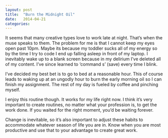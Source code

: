 ```yaml
---
layout: post
title:  "Burn the Midnight Oil"
date:   2014-04-21 
categories: 
---
```



It seems that many creative types love to work late at night. That’s when the muse speaks to them. The problem for me is that I cannot keep my eyes open past 10pm. Maybe its because my toddler sucks all of my energy so by the time I try to code I end up falling asleep in front of my laptop. I inevitably wake up to a blank screen because in my delirium I’ve deleted all of my content. I’ve since learned to ‘command  s’ (save) every time I blink.

I’ve decided my best bet is to go to bed at a reasonable hour. This of course leads to waking up at an ungodly hour to burn the early morning oil so I can finish my assignment. The rest of my day is fueled by coffee and pinching myself.

I enjoy this routine though. It works for my life right now. I think it’s very important to create routines, no matter what your profession is, to get the work done. If you waited for the right moment, you’d be waiting forever.

Change is inevitable, so it’s also important to adjust these habits to accommodate whatever season of life you are in. Know when you are most productive and use that to your advantage to create great work.